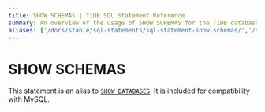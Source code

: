 ```yaml
---
title: SHOW SCHEMAS | TiDB SQL Statement Reference
summary: An overview of the usage of SHOW SCHEMAS for the TiDB database.
aliases: ['/docs/stable/sql-statements/sql-statement-show-schemas/','/docs/v4.0/sql-statements/sql-statement-show-schemas/','/docs/stable/reference/sql/statements/show-schemas/']
---
```


# SHOW SCHEMAS

This statement is an alias to [`SHOW DATABASES`](/sql-statements/sql-statement-show-databases.md). It is included for compatibility with MySQL.
